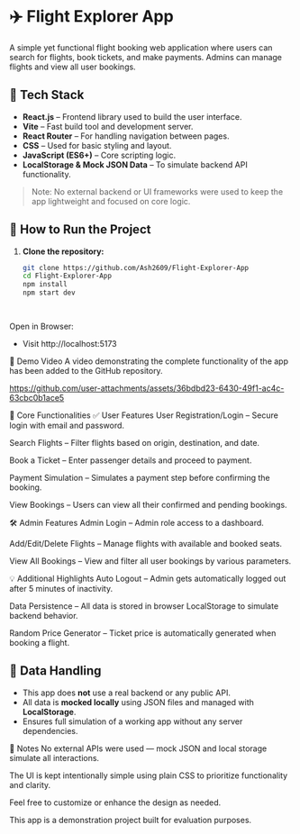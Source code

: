 # ✈️ Flight Explorer App

A simple yet functional flight booking web application where users can search for flights, book tickets, and make payments. Admins can manage flights and view all user bookings.

## 🚀 Tech Stack

- **React.js** – Frontend library used to build the user interface.
- **Vite** – Fast build tool and development server.
- **React Router** – For handling navigation between pages.
- **CSS** – Used for basic styling and layout.
- **JavaScript (ES6+)** – Core scripting logic.
- **LocalStorage & Mock JSON Data** – To simulate backend API functionality.

> Note: No external backend or UI frameworks were used to keep the app lightweight and focused on core logic.

## 🔧 How to Run the Project

1. **Clone the repository:**

   ```bash
   git clone https://github.com/Ash2609/Flight-Explorer-App
   cd Flight-Explorer-App
   npm install
   npm start dev
   
      
Open in Browser:
   - Visit http://localhost:5173

  
  📸 Demo Video
A video demonstrating the complete functionality of the app has been added to the GitHub repository.

https://github.com/user-attachments/assets/36bdbd23-6430-49f1-ac4c-63cbc0b1ace5

🧩 Core Functionalities
✅ User Features
User Registration/Login – Secure login with email and password.

Search Flights – Filter flights based on origin, destination, and date.

Book a Ticket – Enter passenger details and proceed to payment.

Payment Simulation – Simulates a payment step before confirming the booking.

View Bookings – Users can view all their confirmed and pending bookings.

🛠 Admin Features
Admin Login – Admin role access to a dashboard.

Add/Edit/Delete Flights – Manage flights with available and booked seats.

View All Bookings – View and filter all user bookings by various parameters.

💡 Additional Highlights
Auto Logout – Admin gets automatically logged out after 5 minutes of inactivity.

Data Persistence – All data is stored in browser LocalStorage to simulate backend behavior.

Random Price Generator – Ticket price is automatically generated when booking a flight.

## 🔁 Data Handling

- This app does **not** use a real backend or any public API.
- All data is **mocked locally** using JSON files and managed with **LocalStorage**.
- Ensures full simulation of a working app without any server dependencies.

📌 Notes
No external APIs were used — mock JSON and local storage simulate all interactions.

The UI is kept intentionally simple using plain CSS to prioritize functionality and clarity.

Feel free to customize or enhance the design as needed.

This app is a demonstration project built for evaluation purposes.




